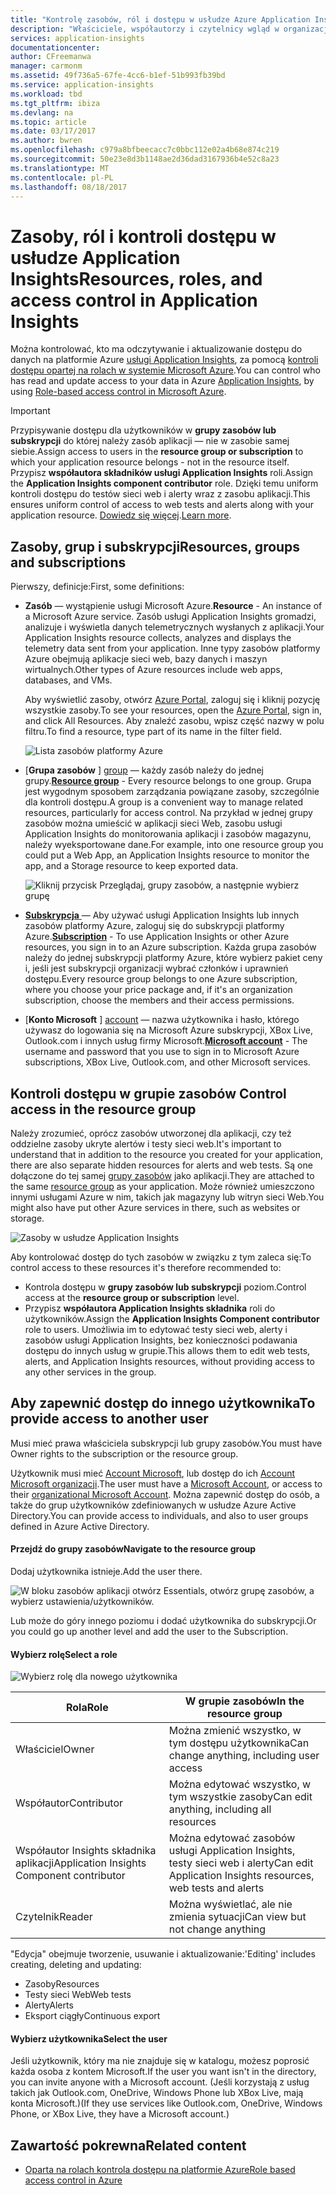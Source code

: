 ```yaml
---
title: "Kontrolę zasobów, ról i dostępu w usłudze Azure Application Insights | Dokumentacja firmy Microsoft"
description: "Właściciele, współautorzy i czytelnicy wgląd w organizacji."
services: application-insights
documentationcenter: 
author: CFreemanwa
manager: carmonm
ms.assetid: 49f736a5-67fe-4cc6-b1ef-51b993fb39bd
ms.service: application-insights
ms.workload: tbd
ms.tgt_pltfrm: ibiza
ms.devlang: na
ms.topic: article
ms.date: 03/17/2017
ms.author: bwren
ms.openlocfilehash: c979a8bfbeecacc7c0bbc112e02a4b68e874c219
ms.sourcegitcommit: 50e23e8d3b1148ae2d36dad3167936b4e52c8a23
ms.translationtype: MT
ms.contentlocale: pl-PL
ms.lasthandoff: 08/18/2017
---
```

# <a name="resources-roles-and-access-control-in-application-insights"></a><span data-ttu-id="94abb-103">Zasoby, ról i kontroli dostępu w usłudze Application Insights</span><span class="sxs-lookup"><span data-stu-id="94abb-103">Resources, roles, and access control in Application Insights</span></span>
<span data-ttu-id="94abb-104">Można kontrolować, kto ma odczytywanie i aktualizowanie dostępu do danych na platformie Azure [usługi Application Insights][start], za pomocą [kontroli dostępu opartej na rolach w systemie Microsoft Azure](../active-directory/role-based-access-control-configure.md).</span><span class="sxs-lookup"><span data-stu-id="94abb-104">You can control who has read and update access to your data in Azure [Application Insights][start], by using [Role-based access control in Microsoft Azure](../active-directory/role-based-access-control-configure.md).</span></span>

> [!IMPORTANT]
> <span data-ttu-id="94abb-105">Przypisywanie dostępu dla użytkowników w **grupy zasobów lub subskrypcji** do której należy zasób aplikacji — nie w zasobie samej siebie.</span><span class="sxs-lookup"><span data-stu-id="94abb-105">Assign access to users in the **resource group or subscription** to which your application resource belongs - not in the resource itself.</span></span> <span data-ttu-id="94abb-106">Przypisz **współautora składników usługi Application Insights** roli.</span><span class="sxs-lookup"><span data-stu-id="94abb-106">Assign the **Application Insights component contributor** role.</span></span> <span data-ttu-id="94abb-107">Dzięki temu uniform kontroli dostępu do testów sieci web i alerty wraz z zasobu aplikacji.</span><span class="sxs-lookup"><span data-stu-id="94abb-107">This ensures uniform control of access to web tests and alerts along with your application resource.</span></span> <span data-ttu-id="94abb-108">[Dowiedz się więcej](#access).</span><span class="sxs-lookup"><span data-stu-id="94abb-108">[Learn more](#access).</span></span>
> 
> 

## <a name="resources-groups-and-subscriptions"></a><span data-ttu-id="94abb-109">Zasoby, grup i subskrypcji</span><span class="sxs-lookup"><span data-stu-id="94abb-109">Resources, groups and subscriptions</span></span>
<span data-ttu-id="94abb-110">Pierwszy, definicje:</span><span class="sxs-lookup"><span data-stu-id="94abb-110">First, some definitions:</span></span>

* <span data-ttu-id="94abb-111">**Zasób** — wystąpienie usługi Microsoft Azure.</span><span class="sxs-lookup"><span data-stu-id="94abb-111">**Resource** - An instance of a Microsoft Azure service.</span></span> <span data-ttu-id="94abb-112">Zasób usługi Application Insights gromadzi, analizuje i wyświetla danych telemetrycznych wysłanych z aplikacji.</span><span class="sxs-lookup"><span data-stu-id="94abb-112">Your Application Insights resource collects, analyzes and displays the telemetry data sent from your application.</span></span>  <span data-ttu-id="94abb-113">Inne typy zasobów platformy Azure obejmują aplikacje sieci web, bazy danych i maszyn wirtualnych.</span><span class="sxs-lookup"><span data-stu-id="94abb-113">Other types of Azure resources include web apps, databases, and VMs.</span></span>
  
    <span data-ttu-id="94abb-114">Aby wyświetlić zasoby, otwórz [Azure Portal][portal], zaloguj się i kliknij pozycję wszystkie zasoby.</span><span class="sxs-lookup"><span data-stu-id="94abb-114">To see your resources, open the [Azure Portal][portal], sign in, and click All Resources.</span></span> <span data-ttu-id="94abb-115">Aby znaleźć zasobu, wpisz część nazwy w polu filtru.</span><span class="sxs-lookup"><span data-stu-id="94abb-115">To find a resource, type part of its name in the filter field.</span></span>
  
    ![Lista zasobów platformy Azure](./media/app-insights-resources-roles-access-control/10-browse.png)

<a name="resource-group"></a>

* <span data-ttu-id="94abb-117">[**Grupa zasobów** ] [ group] — każdy zasób należy do jednej grupy.</span><span class="sxs-lookup"><span data-stu-id="94abb-117">[**Resource group**][group] - Every resource belongs to one group.</span></span> <span data-ttu-id="94abb-118">Grupa jest wygodnym sposobem zarządzania powiązane zasoby, szczególnie dla kontroli dostępu.</span><span class="sxs-lookup"><span data-stu-id="94abb-118">A group is a convenient way to manage related resources, particularly for access control.</span></span> <span data-ttu-id="94abb-119">Na przykład w jednej grupy zasobów można umieścić w aplikacji sieci Web, zasobu usługi Application Insights do monitorowania aplikacji i zasobów magazynu, należy wyeksportowane dane.</span><span class="sxs-lookup"><span data-stu-id="94abb-119">For example, into one resource group you could put a Web App, an Application Insights resource to monitor the app, and a Storage resource to keep exported data.</span></span>

    ![Kliknij przycisk Przeglądaj, grupy zasobów, a następnie wybierz grupę](./media/app-insights-resources-roles-access-control/11-group.png)

* <span data-ttu-id="94abb-121">[**Subskrypcja** ](https://manage.windowsazure.com) — Aby używać usługi Application Insights lub innych zasobów platformy Azure, zaloguj się do subskrypcji platformy Azure.</span><span class="sxs-lookup"><span data-stu-id="94abb-121">[**Subscription**](https://manage.windowsazure.com) - To use Application Insights or other Azure resources, you sign in to an Azure subscription.</span></span> <span data-ttu-id="94abb-122">Każda grupa zasobów należy do jednej subskrypcji platformy Azure, które wybierz pakiet ceny i, jeśli jest subskrypcji organizacji wybrać członków i uprawnień dostępu.</span><span class="sxs-lookup"><span data-stu-id="94abb-122">Every resource group belongs to one Azure subscription, where you choose your price package and, if it's an organization subscription, choose the members and their access permissions.</span></span>
* <span data-ttu-id="94abb-123">[**Konto Microsoft** ] [ account] — nazwa użytkownika i hasło, którego używasz do logowania się na Microsoft Azure subskrypcji, XBox Live, Outlook.com i innych usług firmy Microsoft.</span><span class="sxs-lookup"><span data-stu-id="94abb-123">[**Microsoft account**][account] - The username and password that you use to sign in to Microsoft Azure subscriptions, XBox Live, Outlook.com, and other Microsoft services.</span></span>

## <span data-ttu-id="94abb-124"><a name="access"></a>Kontroli dostępu w grupie zasobów</span><span class="sxs-lookup"><span data-stu-id="94abb-124"><a name="access"></a> Control access in the resource group</span></span>
<span data-ttu-id="94abb-125">Należy zrozumieć, oprócz zasobów utworzonej dla aplikacji, czy też oddzielne zasoby ukryte alertów i testy sieci web.</span><span class="sxs-lookup"><span data-stu-id="94abb-125">It's important to understand that in addition to the resource you created for your application, there are also separate hidden resources for alerts and web tests.</span></span> <span data-ttu-id="94abb-126">Są one dołączone do tej samej [grupy zasobów](#resource-group) jako aplikacji.</span><span class="sxs-lookup"><span data-stu-id="94abb-126">They are attached to the same [resource group](#resource-group) as your application.</span></span> <span data-ttu-id="94abb-127">Może również umieszczono innymi usługami Azure w nim, takich jak magazyny lub witryn sieci Web.</span><span class="sxs-lookup"><span data-stu-id="94abb-127">You might also have put other Azure services in there, such as websites or storage.</span></span>

![Zasoby w usłudze Application Insights](./media/app-insights-resources-roles-access-control/00-resources.png)

<span data-ttu-id="94abb-129">Aby kontrolować dostęp do tych zasobów w związku z tym zaleca się:</span><span class="sxs-lookup"><span data-stu-id="94abb-129">To control access to these resources it's therefore recommended to:</span></span>

* <span data-ttu-id="94abb-130">Kontrola dostępu w **grupy zasobów lub subskrypcji** poziom.</span><span class="sxs-lookup"><span data-stu-id="94abb-130">Control access at the **resource group or subscription** level.</span></span>
* <span data-ttu-id="94abb-131">Przypisz **współautora Application Insights składnika** roli do użytkowników.</span><span class="sxs-lookup"><span data-stu-id="94abb-131">Assign the **Application Insights Component contributor** role to users.</span></span> <span data-ttu-id="94abb-132">Umożliwia im to edytować testy sieci web, alerty i zasobów usługi Application Insights, bez konieczności podawania dostępu do innych usług w grupie.</span><span class="sxs-lookup"><span data-stu-id="94abb-132">This allows them to edit web tests, alerts, and Application Insights resources, without providing access to any other services in the group.</span></span>

## <a name="to-provide-access-to-another-user"></a><span data-ttu-id="94abb-133">Aby zapewnić dostęp do innego użytkownika</span><span class="sxs-lookup"><span data-stu-id="94abb-133">To provide access to another user</span></span>
<span data-ttu-id="94abb-134">Musi mieć prawa właściciela subskrypcji lub grupy zasobów.</span><span class="sxs-lookup"><span data-stu-id="94abb-134">You must have Owner rights to the subscription or the resource group.</span></span>

<span data-ttu-id="94abb-135">Użytkownik musi mieć [Account Microsoft][account], lub dostęp do ich [Account Microsoft organizacji](../active-directory/sign-up-organization.md).</span><span class="sxs-lookup"><span data-stu-id="94abb-135">The user must have a [Microsoft Account][account], or access to their [organizational Microsoft Account](../active-directory/sign-up-organization.md).</span></span> <span data-ttu-id="94abb-136">Można zapewnić dostęp do osób, a także do grup użytkowników zdefiniowanych w usłudze Azure Active Directory.</span><span class="sxs-lookup"><span data-stu-id="94abb-136">You can provide access to individuals, and also to user groups defined in Azure Active Directory.</span></span>

#### <a name="navigate-to-the-resource-group"></a><span data-ttu-id="94abb-137">Przejdź do grupy zasobów</span><span class="sxs-lookup"><span data-stu-id="94abb-137">Navigate to the resource group</span></span>
<span data-ttu-id="94abb-138">Dodaj użytkownika istnieje.</span><span class="sxs-lookup"><span data-stu-id="94abb-138">Add the user there.</span></span>

![W bloku zasobów aplikacji otwórz Essentials, otwórz grupę zasobów, a wybierz ustawienia/użytkowników.](./media/app-insights-resources-roles-access-control/01-add-user.png)

<span data-ttu-id="94abb-141">Lub może do góry innego poziomu i dodać użytkownika do subskrypcji.</span><span class="sxs-lookup"><span data-stu-id="94abb-141">Or you could go up another level and add the user to the Subscription.</span></span>

#### <a name="select-a-role"></a><span data-ttu-id="94abb-142">Wybierz rolę</span><span class="sxs-lookup"><span data-stu-id="94abb-142">Select a role</span></span>
![Wybierz rolę dla nowego użytkownika](./media/app-insights-resources-roles-access-control/03-role.png)

| <span data-ttu-id="94abb-144">Rola</span><span class="sxs-lookup"><span data-stu-id="94abb-144">Role</span></span> | <span data-ttu-id="94abb-145">W grupie zasobów</span><span class="sxs-lookup"><span data-stu-id="94abb-145">In the resource group</span></span> |
| --- | --- |
| <span data-ttu-id="94abb-146">Właściciel</span><span class="sxs-lookup"><span data-stu-id="94abb-146">Owner</span></span> |<span data-ttu-id="94abb-147">Można zmienić wszystko, w tym dostępu użytkownika</span><span class="sxs-lookup"><span data-stu-id="94abb-147">Can change anything, including user access</span></span> |
| <span data-ttu-id="94abb-148">Współautor</span><span class="sxs-lookup"><span data-stu-id="94abb-148">Contributor</span></span> |<span data-ttu-id="94abb-149">Można edytować wszystko, w tym wszystkie zasoby</span><span class="sxs-lookup"><span data-stu-id="94abb-149">Can edit anything, including all resources</span></span> |
| <span data-ttu-id="94abb-150">Współautor Insights składnika aplikacji</span><span class="sxs-lookup"><span data-stu-id="94abb-150">Application Insights Component contributor</span></span> |<span data-ttu-id="94abb-151">Można edytować zasobów usługi Application Insights, testy sieci web i alerty</span><span class="sxs-lookup"><span data-stu-id="94abb-151">Can edit Application Insights resources, web tests and alerts</span></span> |
| <span data-ttu-id="94abb-152">Czytelnik</span><span class="sxs-lookup"><span data-stu-id="94abb-152">Reader</span></span> |<span data-ttu-id="94abb-153">Można wyświetlać, ale nie zmienia sytuacji</span><span class="sxs-lookup"><span data-stu-id="94abb-153">Can view but not change anything</span></span> |

<span data-ttu-id="94abb-154">"Edycja" obejmuje tworzenie, usuwanie i aktualizowanie:</span><span class="sxs-lookup"><span data-stu-id="94abb-154">'Editing' includes creating, deleting and updating:</span></span>

* <span data-ttu-id="94abb-155">Zasoby</span><span class="sxs-lookup"><span data-stu-id="94abb-155">Resources</span></span>
* <span data-ttu-id="94abb-156">Testy sieci Web</span><span class="sxs-lookup"><span data-stu-id="94abb-156">Web tests</span></span>
* <span data-ttu-id="94abb-157">Alerty</span><span class="sxs-lookup"><span data-stu-id="94abb-157">Alerts</span></span>
* <span data-ttu-id="94abb-158">Eksport ciągły</span><span class="sxs-lookup"><span data-stu-id="94abb-158">Continuous export</span></span>

#### <a name="select-the-user"></a><span data-ttu-id="94abb-159">Wybierz użytkownika</span><span class="sxs-lookup"><span data-stu-id="94abb-159">Select the user</span></span>

<span data-ttu-id="94abb-160">Jeśli użytkownik, który ma nie znajduje się w katalogu, możesz poprosić każda osoba z kontem Microsoft.</span><span class="sxs-lookup"><span data-stu-id="94abb-160">If the user you want isn't in the directory, you can invite anyone with a Microsoft account.</span></span>
<span data-ttu-id="94abb-161">(Jeśli korzystają z usług takich jak Outlook.com, OneDrive, Windows Phone lub XBox Live, mają konta Microsoft.)</span><span class="sxs-lookup"><span data-stu-id="94abb-161">(If they use services like Outlook.com, OneDrive, Windows Phone, or XBox Live, they have a Microsoft account.)</span></span>

## <a name="related-content"></a><span data-ttu-id="94abb-162">Zawartość pokrewna</span><span class="sxs-lookup"><span data-stu-id="94abb-162">Related content</span></span>

* [<span data-ttu-id="94abb-163">Oparta na rolach kontrola dostępu na platformie Azure</span><span class="sxs-lookup"><span data-stu-id="94abb-163">Role based access control in Azure</span></span>](../active-directory/role-based-access-control-configure.md)

<!--Link references-->

[account]: https://account.microsoft.com
[group]: ../azure-resource-manager/resource-group-overview.md
[portal]: https://portal.azure.com/
[start]: app-insights-overview.md
